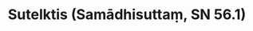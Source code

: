---
layout: page
title: 'Sutelktis (Samādhisuttaṃ, SN 56.1)'
category: susijusios suttos
index: Sutelktis
sortIndex: 56001
tags: Sutelktis
suttacentral: sn56.1
---